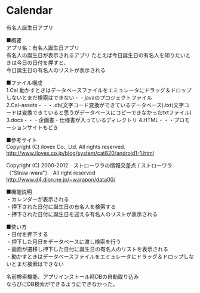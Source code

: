 Calendar
========

有名人誕生日アプリ

■概要  
アプリ名：有名人誕生日アプリ  
有名人の誕生日が表示されるアプリ
たとえば今日誕生日の有名人を知りたいときは今日の日付を押すと、  
今日誕生日の有名人のリストが表示される




■ファイル構成  
1.Cal 動かすときはデータベースファイルをエミュレータにドラッグ＆ドロップしないとまだ検索はできない・・javaのプロジェクトファイル  
2.Cal-assets・・・.db(文字コード変換ができているデータベース).txt(文字コードは変換できていると思うがデータベースにコピーできなかったtxtファイル)  
3.docs・・・企画書・仕様書が入っているディレクトリ
4.HTML・・・プロモーションサイトもどき



■参考サイト  
Copyright (C) ilovex Co., Ltd. All rights reserved.  
http://www.ilovex.co.jp/blog/system/cat820/android1-1.html

Copyright (C) 2000-2012　ストローワラの情報交差点 / ストローワラ（"Straw-wara"）　All right reserved  
http://www.d4.dion.ne.jp/~warapon/data00/


■機能説明  
・カレンダーが表示される  
・押下された日付に誕生日の有名人を検索する  
・押下された日付に誕生日を迎える有名人のリストが表示される  


■使い方  
・日付を押下する  
・押下した月日をデータベースに渡し検索を行う  
・画面が遷移し押下した日付に誕生日の有名人のリストを表示される  
・動かすときはデータベースファイルをエミュレータにドラッグ＆ドロップしないとまだ検索はできない  
  

名前検索機能、アプリインストール時DBの自動取り込み  
ならびにDB検索ができるようにできなかった。
